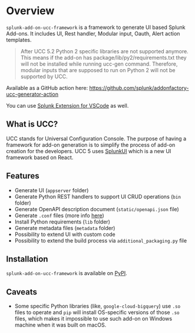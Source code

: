 # Overview

`splunk-add-on-ucc-framework` is a framework to generate UI based Splunk
Add-ons. It includes UI, Rest handler, Modular input, Oauth, Alert
action templates.

> After UCC 5.2 Python 2 specific libraries are not supported anymore.
> This means if the add-on has package/lib/py2/requirements.txt they
> will not be installed while running ucc-gen command. Therefore,
> modular inputs that are supposed to run on Python 2 will not be
> supported by UCC.

Available as a GitHub action here:
<https://github.com/splunk/addonfactory-ucc-generator-action>

You can use [Splunk Extension for VSCode](https://marketplace.visualstudio.com/items?itemName=Splunk.splunk) 
as well.

## What is UCC?

UCC stands for Universal Configuration Console. The purpose of having a
framework for add-on generation is to simplify the process of add-on
creation for the developers. UCC 5 uses [SplunkUI](https://splunkui.splunk.com/) 
which is a new UI framework based on React.

## Features

* Generate UI (`appserver` folder)
* Generate Python REST handlers to support UI CRUD operations (`bin` folder)
* Generate OpenAPI description document (`static/openapi.json` file)
* Generate `.conf` files (more info [here](dot_conf_files.md))
* Install Python requirements (`lib` folder)
* Generate metadata files (`metadata` folder)
* Possibility to extend UI with custom code
* Possibility to extend the build process via `additional_packaging.py` file

## Installation

`splunk-add-on-ucc-framework` is available on [PyPI](https://pypi.org/project/splunk-add-on-ucc-framework/).

## Caveats

* Some specific Python libraries (like, `google-cloud-bigquery`) use `.so` files to operate and `pip` will install OS-specific versions of those `.so` files, which makes it impossible to use such add-on on Windows machine when it was built on macOS.
